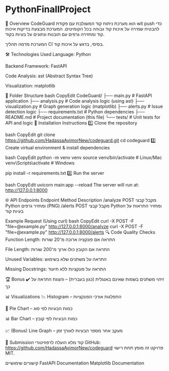 # PythonFinallProject
🎯 Overview
CodeGuard הוא מערכת ניתוח קוד המשולבת עם פקודת wit push כדי להבטיח שמירה על איכות קוד גבוהה בכל הקומיטים. המערכת מבצעת בדיקות איכות קוד ומחזירה גרפים עם תובנות ונתונים על בעיות בקוד.

המערכת מדמה תהליך CI בסיסי, בדגש על איכות קוד.

🛠️ Technologies Used
Language: Python

Backend Framework: FastAPI

Code Analysis: ast (Abstract Syntax Tree)

Visualization: matplotlib

📂 Folder Structure
bash
CopyEdit
CodeGuard/
├── main.py          # FastAPI application
├── analysis.py      # Code analysis logic (using ast)
├── visualization.py # Graph generation logic (matplotlib)
├── alerts.py        # Issue detection logic
├── requirements.txt # Python dependencies
├── README.md        # Project documentation (this file)
└── tests/           # Unit tests for API and logic
🚀 Installation Instructions
1️⃣ Clone the repository

bash
CopyEdit
git clone https://github.com/HadassaAvimorNew/codeguard.git
cd codeguard
2️⃣ Create virtual environment & install dependencies

bash
CopyEdit
python -m venv venv
source venv/bin/activate   # Linux/Mac
venv\Scripts\activate      # Windows

pip install -r requirements.txt
3️⃣ Run the server

bash
CopyEdit
uvicorn main:app --reload
The server will run at: http://127.0.0.1:8000

🌐 API Endpoints
Endpoint	Method	Description
/analyze	POST	מקבל קבצי Python ומחזיר גרפים (PNG)
/alerts	POST	מקבל קבצי Python ומחזיר התראות על בעיות קוד

Example Request (Using curl)
bash
CopyEdit
curl -X POST -F "file=@example.py" http://127.0.0.1:8000/analyze
curl -X POST -F "file=@example.py" http://127.0.0.1:8000/alerts
🔍 Code Quality Checks
Function Length: התראה אם פונקציה ארוכה מ־20 שורות

File Length: התראה אם הקובץ כולו ארוך מ־200 שורות

Unused Variables: התראה על משתנים שלא בשימוש

Missing Docstrings: התראה על פונקציות ללא תיעוד

🏆 Bonus
✔️ זיהוי משתנים בשמות שאינם באנגלית (כגון בעברית) – והצגת התראה על כך

📊 Visualizations
📉 Histogram – התפלגות אורכי הפונקציות

🥧 Pie Chart – כמות הבעיות לפי סוג

📊 Bar Chart – כמות הבעיות לפי קובץ

📈 (Bonus) Line Graph – מעקב אחר מספר הבעיות לאורך זמן

📅 Submission
קוד מלא הועלה לרפוזיטורי GitHub:
https://github.com/HadassaAvimorNew/codeguard
פרויקט זה מופץ תחת רישוי MIT.

קישורים שימושיים
FastAPI Documentation
Matplotlib Documentation
